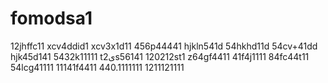 # fomodsa1
12jhffc11
xcv4ddid1
xcv3x1d11
456p44441
hjkln541d
54hkhd11d
54cv+41dd
hjk45d141
5432k11111
t2یs56141
120212st1
z64gf4411
41f4j1111
84fc44t11
54lcg41111
11141f4411
440.1111111
1211121111
